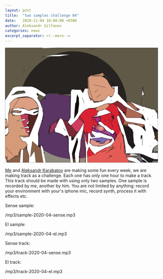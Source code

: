 ```yaml
---
layout: post
title:  "two samples challenge 04"
date:   2020-11-04 10:00:00 +0300
author: Aleksandr Gilfanov
categories: news
excerpt_separator: <!--more-->
---
```

<img src="/img/two-sample-2020-04.jpg">

[Me](https://github.com/aleksandrgilfanov) and
[Aleksandr Karabatov](https://github.com/elektron314) are making some fun
every week, we are making track as a challenge. Each one has only one hour to
make a track. This track should be made with using only two samples. One sample
is recorded by me, another by him. You are not limited by anything: record
your environment with your's iphone mic, record synth, process it with effects etc.
<!--more-->

Sense sample:

/mp3/sample-2020-04-sense.mp3

El sample:

/mp3/sample-2020-04-el.mp3

Sense track:

/mp3/track-2020-04-sense.mp3

El track:

/mp3/track-2020-04-el.mp3
